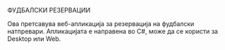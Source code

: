 ФУДБАЛСКИ РЕЗЕРВАЦИИ

Ова претсавува веб-апликација за резервација на фудбалски натпревари. Апликацијата е направена во C#, може да се користи за Desktop или Web.
